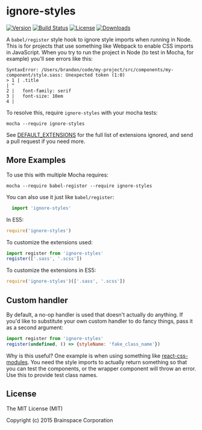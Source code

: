# ignore-styles

[![Version][version-svg]][package-url] [![Build Status][travis-svg]][travis-url] [![License][license-image]][license-url] [![Downloads][downloads-image]][downloads-url]

A `babel/register` style hook to ignore style imports when running in Node. This
is for projects that use something like Webpack to enable CSS imports in
JavaScript. When you try to run the project in Node (to test in Mocha, for
example) you'll see errors like this:

    SyntaxError: /Users/brandon/code/my-project/src/components/my-component/style.sass: Unexpected token (1:0)
    > 1 | .title
    | ^
    2 |   font-family: serif
    3 |   font-size: 10em
    4 |

To resolve this, require `ignore-styles` with your mocha tests:

    mocha --require ignore-styles

See [DEFAULT_EXTENSIONS][default-extensions] for the full list of extensions
ignored, and send a pull request if you need more.

## More Examples

To use this with multiple Mocha requires:

    mocha --require babel-register --require ignore-styles

You can also use it just like `babel/register`:

```js
  import 'ignore-styles'
```

In ES5:

```js
require('ignore-styles')
```

To customize the extensions used:

```js
import register from 'ignore-styles'
register(['.sass', '.scss'])
```

To customize the extensions in ES5:

```js
require('ignore-styles')(['.sass', '.scss'])
```

## Custom handler

By default, a no-op handler is used that doesn't actually do anything. If you'd
like to substitute your own custom handler to do fancy things, pass it as a
second argument:

```js
import register from 'ignore-styles'
register(undefined, () => {styleName: 'fake_class_name'})
```

Why is this useful? One example is when using something like
[react-css-modules][react-css-modules]. You need the style imports to actually
return something so that you can test the components, or the wrapper component
will throw an error. Use this to provide test class names.

## License

The MIT License (MIT)

Copyright (c) 2015 Brainspace Corporation

[travis-svg]: https://img.shields.io/travis/bkonkle/ignore-styles/master.svg?style=flat-square
[travis-url]: https://travis-ci.org/bkonkle/ignore-styles
[license-image]: http://img.shields.io/badge/license-MIT-green.svg?style=flat-square
[license-url]: LICENSE
[downloads-image]: https://img.shields.io/npm/dm/ignore-styles.svg?style=flat-square
[downloads-url]: http://npm-stat.com/charts.html?package=ignore-styles
[version-svg]: https://img.shields.io/npm/v/ignore-styles.svg?style=flat-square
[package-url]: https://npmjs.org/package/ignore-styles
[default-extensions]: https://github.com/bkonkle/ignore-styles/blob/master/ignore-styles.js#L1
[react-css-modules]: https://github.com/gajus/react-css-modules
